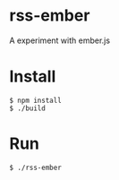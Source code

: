 rss-ember
=========

A experiment with ember.js

Install
=======

    $ npm install
    $ ./build

Run
===

    $ ./rss-ember
